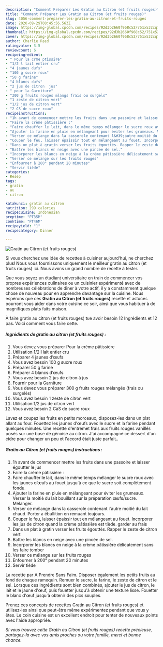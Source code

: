 ```yaml
---
description: "Comment Préparer Les Gratin au Citron (et fruits rouges)"
title: "Comment Préparer Les Gratin au Citron (et fruits rouges)"
slug: 4056-comment-preparer-les-gratin-au-citron-et-fruits-rouges
date: 2020-09-29T00:45:56.563Z
image: https://img-global.cpcdn.com/recipes/92d3b2660f968c52/751x532cq70/gratin-au-citron-et-fruits-rouges-photo-principale-de-la-recette.jpg
thumbnail: https://img-global.cpcdn.com/recipes/92d3b2660f968c52/751x532cq70/gratin-au-citron-et-fruits-rouges-photo-principale-de-la-recette.jpg
cover: https://img-global.cpcdn.com/recipes/92d3b2660f968c52/751x532cq70/gratin-au-citron-et-fruits-rouges-photo-principale-de-la-recette.jpg
author: Charlie Reed
ratingvalue: 3.5
reviewcount: 6
recipeingredient:
- " Pour la crme ptissire"
- "1/2 l lait entier cru"
- "4 jaunes dufs"
- "100 g sucre roux"
- "50 g farine"
- "4 blancs dufs"
- "2 jus de citron  jus"
- " pour la Garniture"
- "300 g fruits rouges mlangs frais ou surgels"
- "1 zeste de citron vert"
- "1/2 jus de citron vert"
- "2 CS de sucre roux"
recipeinstructions:
- "1h avant de commencer mettre les fruits dans une passoire et laisser égoutter le jus"
- "Faire la crème pâtissière :"
- "Faire chauffer le lait, dans le même temps mélanger le sucre roux avec les jaunes d’œufs au fouet jusqu&#39;à ce que le sucre soit complètement fondu."
- "Ajouter la farine en pluie en mélangeant pour éviter les grumeaux. Verser la moitié du lait bouillant sur la préparation œufs/sucre. Mélanger."
- "Verser ce mélange dans la casserole contenant l&#39;autre moitié du lait chaud. Porter a ébullition en remuant toujours."
- "Couper le feu, laisser épaissir tout en mélangeant au fouet. Incorporer les jus de citron quand la crème pâtissière est tiède. garder au frais"
- "Dans un plat à gratin verser les fruits égouttés. Rapper le zeste de citron vert"
- "Battre les blancs en neige avec une pincée de sel."
- "Incorporer les blancs en neige à la crème pâtissière délicatement sans les faire tomber"
- "Verser ce mélange sur les fruits rouges"
- "Enfourner à 200° pendant 20 minutes"
- "Servir tiède"
categories:
- Resep
tags:
- gratin
- au
- citron

katakunci: gratin au citron 
nutrition: 299 calories
recipecuisine: Indonesian
preptime: "PT35M"
cooktime: "PT46M"
recipeyield: "1"
recipecategory: Dinner

---
```



![Gratin au Citron (et fruits rouges)](https://img-global.cpcdn.com/recipes/92d3b2660f968c52/751x532cq70/gratin-au-citron-et-fruits-rouges-photo-principale-de-la-recette.jpg)

Si vous cherchez une idée de recettes à cuisiner aujourd'hui, ne cherchez plus! Nous vous fournissons uniquement le meilleur gratin au citron (et fruits rouges) ici. Nous avons un grand nombre de recette à tester.

Que vous soyez un étudiant universitaire en train de commencer vos propres expériences culinaires ou un cuisinier expérimenté avec de nombreuses célébrations de dîner à votre actif, il y a constamment quelque chose de nouveau pour en apprendre davantage sur la cuisine. Nous espérons que ces <strong> Gratin au Citron (et fruits rouges) </strong> recette et astuces pourront vous aider dans votre cuisine ce soir, ainsi que vous habituer à de magnifiques plats faits maison.

<!--inarticleads1-->

À faire gratin au citron (et fruits rouges) tue avoir besoin 12 Ingrédients et 12 pas. Voici comment vous faire cette.

##### Ingrédients de gratin au citron (et fruits rouges) :

1. Vous devez vous préparer  Pour la crème pâtissière
1. Utilisation 1/2 l lait entier cru
1. Préparer 4 jaunes d’œufs
1. Vous avez besoin 100 g sucre roux
1. Préparer 50 g farine
1. Préparer 4 blancs d’œufs
1. Vous avez besoin 2 jus de citron à jus
1. Fournir  pour la Garniture
1. Vous devez vous préparer 300 g fruits rouges mélangés (frais ou surgelés)
1. Vous avez besoin 1 zeste de citron vert
1. Utilisation 1/2 jus de citron vert
1. Vous avez besoin 2 CàS de sucre roux


Lavez et coupez les fruits en petits morceaux, disposez-les dans un plat allant au four. Fouettez les jaunes d&#39;œufs avec le sucre et la farine pendant quelques minutes. Une recette d&#39;entremet frais aux fruits rouges vanillés posés sur une base de génoise au citron. J&#39;ai accompagné ce dessert d&#39;un cidre pour changer un peu et l&#39;accord était juste parfait.. 

<!--inarticleads2-->

##### Gratin au Citron (et fruits rouges) instructions :

1. 1h avant de commencer mettre les fruits dans une passoire et laisser égoutter le jus
1. Faire la crème pâtissière :
1. Faire chauffer le lait, dans le même temps mélanger le sucre roux avec les jaunes d’œufs au fouet jusqu&#39;à ce que le sucre soit complètement fondu.
1. Ajouter la farine en pluie en mélangeant pour éviter les grumeaux. Verser la moitié du lait bouillant sur la préparation œufs/sucre. Mélanger.
1. Verser ce mélange dans la casserole contenant l&#39;autre moitié du lait chaud. Porter a ébullition en remuant toujours.
1. Couper le feu, laisser épaissir tout en mélangeant au fouet. Incorporer les jus de citron quand la crème pâtissière est tiède. garder au frais
1. Dans un plat à gratin verser les fruits égouttés. Rapper le zeste de citron vert
1. Battre les blancs en neige avec une pincée de sel.
1. Incorporer les blancs en neige à la crème pâtissière délicatement sans les faire tomber
1. Verser ce mélange sur les fruits rouges
1. Enfourner à 200° pendant 20 minutes
1. Servir tiède


La recette par A Prendre Sans Faim. Disposer également les petits fruits au fond de chaque ramequin. Remuer le sucre, la farine, le zeste de citron et le sel. Lorsque ces ingrédients sont bien combinés, ajouter le jus de citron, le lait et le jaune d&#39;œuf, puis fouetter jusqu&#39;à obtenir une texture lisse. Fouetter le blanc d&#39;œuf jusqu&#39;à obtenir des pics souples. 

<!--inarticleads1-->

<p>
Prenez ces concepts de recettes Gratin au Citron (et fruits rouges) et utilisez-les ainsi que peut-être même expérimentez pendant que vous y êtes. Le coin cuisine est un excellent endroit pour tenter de nouveaux points avec l'aide appropriée.
</p>

<p>
<i>Si vous trouvez cette Gratin au Citron (et fruits rouges) recette précieuse, partagez-la avec vos amis proches ou votre famille, merci et bonne chance.</i>
</p>
